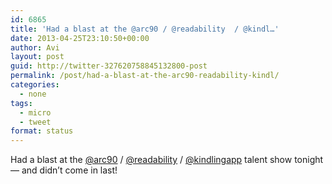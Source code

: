 ```yaml
---
id: 6865
title: 'Had a blast at the @arc90 / @readability  / @kindl…'
date: 2013-04-25T23:10:50+00:00
author: Avi
layout: post
guid: http://twitter-327620758845132800-post
permalink: /post/had-a-blast-at-the-arc90-readability-kindl/
categories:
  - none
tags:
  - micro
  - tweet
format: status
---
```

Had a blast at the [@arc90](http://twitter.com/arc90) / [@readability](http://twitter.com/readability) / [@kindlingapp](http://twitter.com/kindlingapp) talent show tonight — and didn’t come in last!